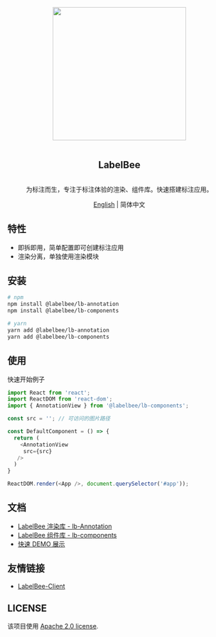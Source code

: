 <div align="center">
  <article style="display: flex; flex-direction: column; align-items: center; justify-content: center;">
      <p align="center"><img width="300" src="./docs/assets/logo.svg" /></p>
      <h1 style="width: 100%; text-align: center;">LabelBee</h1>
      <p>为标注而生，专注于标注体验的渲染、组件库。快速搭建标注应用。</p>
  </article>
  <a href="./README_en-US.md">English</a> | 简体中文

</div>

## 特性

- 即拆即用，简单配置即可创建标注应用
- 渲染分离，单独使用渲染模块


## 安装

```bash
# npm
npm install @labelbee/lb-annotation
npm install @labelbee/lb-components

# yarn
yarn add @labelbee/lb-annotation
yarn add @labelbee/lb-components
```


## 使用

快速开始例子

```js
import React from 'react';
import ReactDOM from 'react-dom';
import { AnnotationView } from '@labelbee/lb-components';

const src = ''; // 可访问的图片路径

const DefaultComponent = () => {
  return (
    <AnnotationView
     src={src}
   />
  )
}

ReactDOM.render(<App />, document.querySelector('#app'));
```

## 文档

- [LabelBee 渲染库 - lb-Annotation](./packages/lb-annotation/README.md)
- [LabelBee 组件库 - lb-components](./packages/lb-components/README.md)
- [快速 DEMO 展示](./packages/lb-demo/README.md)

## 友情链接

- [LabelBee-Client](https://github.com/open-mmlab/labelbee-client)

## LICENSE

该项目使用 [Apache 2.0 license](./LICENSE).
